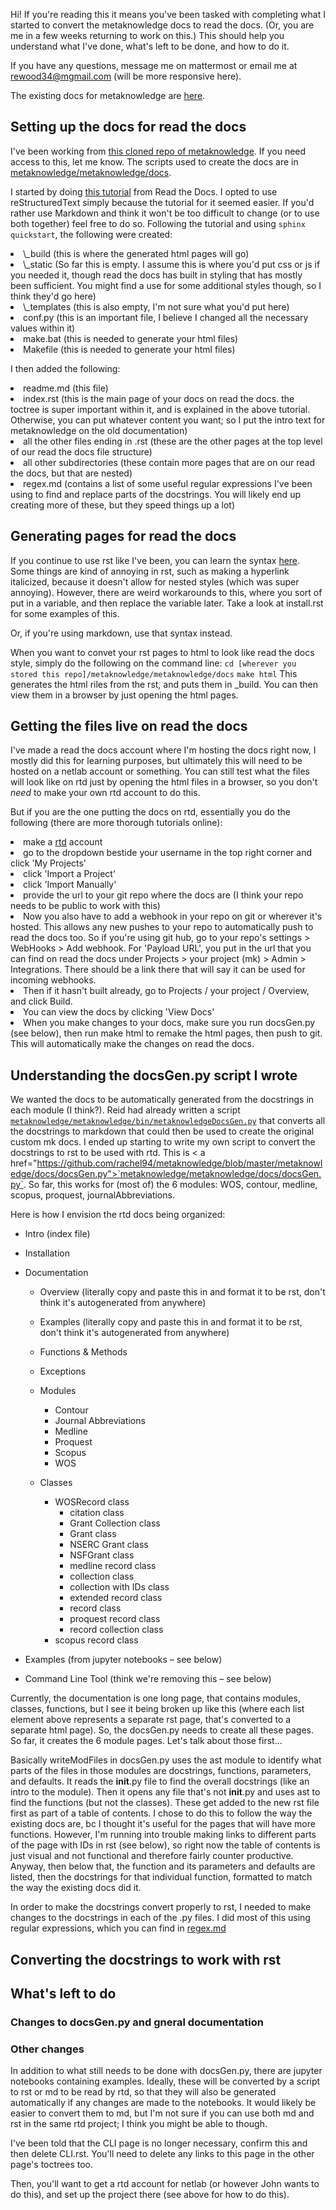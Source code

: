 Hi! If you're reading this it means you've been tasked with completing what I started to convert the metaknowledge docs to read the docs. (Or, you are me in a few weeks returning to work on this.) This should help you understand what I've done, what's left to be done, and how to do it.

If you have any questions, message me on mattermost or email me at rewood34@mgmail.com (will be more responsive here).

The existing docs for metaknowledge are <a href="http://networkslab.org/metaknowledge/documentation/metaknowledgeFull">here</a>.

## Setting up the docs for read the docs
I've been working from <a href="https://github.com/rachel94/metaknowledge">this cloned repo of metaknowledge</a>. If you need access to this, let me know. The scripts used to create the docs are in <a href="https://github.com/rachel94/metaknowledge/tree/master/metaknowledge/docs">metaknowledge/metaknowledge/docs</a>.

I started by doing <a href="https://docs.readthedocs.io/en/latest/getting_started.html">this tutorial</a> from Read the Docs. I opted to use reStructuredText simply because the tutorial for it seemed easier. If you'd rather use Markdown and think it won't be too difficult to change (or to use both together) feel free to do so. Following the tutorial and using `sphinx quickstart`, the following were created:
<li> \_build (this is where the generated html pages will go)
<li> \_static (So far this is empty. I assume this is where you'd put css or js if you needed it, though read the docs has built in styling that has mostly been sufficient. You might find a use for some additional styles though, so I think they'd go here)
<li> \_templates (this is also empty, I'm not sure what you'd put here)
<li> conf.py (this is an important file, I believe I changed all the necessary values within it)
<li> make.bat (this is needed to generate your html files)
<li> Makefile (this is needed to generate your html files)

I then added the following:
<li> readme.md (this file)
<li> index.rst (this is the main page of your docs on read the docs. the toctree is super important within it, and is explained in the above tutorial. Otherwise, you can put whatever content you want; so I put the intro text for metaknowledge on the old documentation)
<li> all the other files ending in .rst (these are the other pages at the top level of our read the docs file structure)
<li> all other subdirectories (these contain more pages that are on our read the docs, but that are nested)
<li> regex.md (contains a list of some useful regular expressions I've been using to find and replace parts of the docstrings. You will likely end up creating more of these, but they speed things up a lot)

## Generating pages for read the docs
If you continue to use rst like I've been, you can learn the syntax <a href="http://docutils.sourceforge.net/docs/user/rst/quickref.html">here</a>. Some things are kind of annoying in rst, such as making a hyperlink italicized, because it doesn't allow for nested styles (which was super annoying). However, there are weird workarounds to this, where you sort of put in a variable, and then replace the variable later. Take a look at install.rst for some examples of this.

Or, if you're using markdown, use that syntax instead.

When you want to convet your rst pages to html to look like read the docs style, simply do the following on the command line:
`cd [wherever you stored this repo]/metaknowledge/metaknowledge/docs`
`make html`
This generates the html riles from the rst, and puts them in \_build. You can then view them in a browser by just opening the html pages.

## Getting the files live on read the docs
I've made a read the docs account where I'm hosting the docs right now, I mostly did this for learning purposes, but ultimately this will need to be hosted on a netlab account or something. You can still test what the files will look like on rtd just by opening the html files in a browser, so you don't *need* to make your own rtd account to do this.

But if you are the one putting the docs on rtd, essentially you do the following (there are more thorough tutorials online):
<li> make a <a href="https://readthedocs.org/">rtd</a> account
<li> go to the dropdown bestide your username in the top right corner and click 'My Projects'
<li> click 'Import a Project'
<li> click 'Import Manually'
<li> provide the url to your git repo where the docs are (I think your repo needs to be public to work with this)
<li> Now you also have to add a webhook in your repo on git or wherever it's hosted. This allows any new pushes to your repo to automatically push to read the docs too. So if you're using git hub, go to your repo's settings > WebHooks > Add webhook. For 'Payload URL', you put in the url that you can find on read the docs under Projects > your project (mk) > Admin > Integrations. There should be a link there that will say it can be used for incoming webhooks.
<li> Then if it hasn't built already, go to Projects / your project / Overview, and click Build.
<li> You can view the docs by clicking 'View Docs'
<li> When you make changes to your docs, make sure you run docsGen.py (see below), then run make html to remake the html pages, then push to git. This will automatically make the changes on read the docs.

## Understanding the docsGen.py script I wrote

We wanted the docs to be automatically generated from the docstrings in each module (I think?). Reid had already written a script <a href="https://github.com/rachel94/metaknowledge/blob/master/metaknowledge/bin/metaknowledgeDocsGen.py">`metaknowledge/metaknowledge/bin/metaknowledgeDocsGen.py`</a> that converts all the docstrings to markdown that could then be used to create the original custom mk docs. I ended up starting to write my own script to convert the docstrings to rst to be used with rtd. This is < a href="https://github.com/rachel94/metaknowledge/blob/master/metaknowledge/docs/docsGen.py">`metaknowledge/metaknowledge/docs/docsGen.py`</a>. So far, this works for (most of) the 6 modules: WOS, contour, medline, scopus, proquest, journalAbbreviations.

Here is how I envision the rtd docs being organized:
* Intro (index file)
* Installation
* Documentation
    * Overview (literally copy and paste this in and format it to be rst, don't think it's autogenerated from anywhere)
    * Examples (literally copy and paste this in and format it to be rst, don't think it's autogenerated from anywhere)

    * Functions &amp; Methods
    * Exceptions

    * Modules
        * Contour
        * Journal Abbreviations
        * Medline
        * Proquest
        * Scopus
        * WOS

    * Classes
        * WOSRecord class
    		* citation class
    		* Grant Collection class
    		* Grant class
    		* NSERC Grant class
    		* NSFGrant class
    		* medline record class
    		* collection class
    		* collection with IDs class
    		* extended record class
    		* record class
    		* proquest record class
    		* record collection class
        * scopus record class

* Examples (from jupyter notebooks – see below)
* Command Line Tool (think we're removing this – see below)

Currently, the documentation is one long page, that contains modules, classes, functions, but I see it being broken up like this (where each list element above represents a separate rst page, that's converted to a separate html page). So, the docsGen.py needs to create all these pages. So far, it creates the 6 module pages. Let's talk about those first...

Basically writeModFiles in docsGen.py uses the ast module to identify what parts of the files in those modules are docstrings, functions, parameters, and defaults. It reads the __init__.py file to find the overall docstrings (like an intro to the module). Then it opens any file that's not __init__.py and uses ast to find the functions (but not the classes). These get added to the new rst file first as part of a table of contents. I chose to do this to follow the way the existing docs are, bc I thought it's useful for the pages that will have more functions. However, I'm running into trouble making links to different parts of the page with IDs in rst (see below), so right now the table of contents is just visual and not functional and therefore fairly counter productive. Anyway, then below that, the function and its parameters and defaults are listed, then the docstrings for that individual function, formatted to match the way the existing docs did it.

In order to make the docstrings convert properly to rst, I needed to make changes to the docstrings in each of the .py files. I did most of this using regular expressions, which you can find in <a href="https://github.com/rachel94/metaknowledge/blob/master/metaknowledge/docs/regex.md">regex.md</a>


## Converting the docstrings to work with rst

## What's left to do

### Changes to docsGen.py and gneral documentation

### Other changes
In addition to what still needs to be done with docsGen.py, there are jupyter notebooks containing examples. Ideally, these will be converted by a script to rst or md to be read by rtd, so that they will also be generated automatically if any changes are made to the notebooks. It would likely be easier to convert them to md, but I'm not sure if you can use both md and rst in the same rtd project; I think you might be able to though.

I've been told that the CLI page is no longer necessary, confirm this and then delete CLI.rst. You'll need to delete any links to this page in the other page's toctrees too.

Then, you'll want to get a rtd account for netlab (or however John wants to do this), and set up the project there (see above for how to do this).

